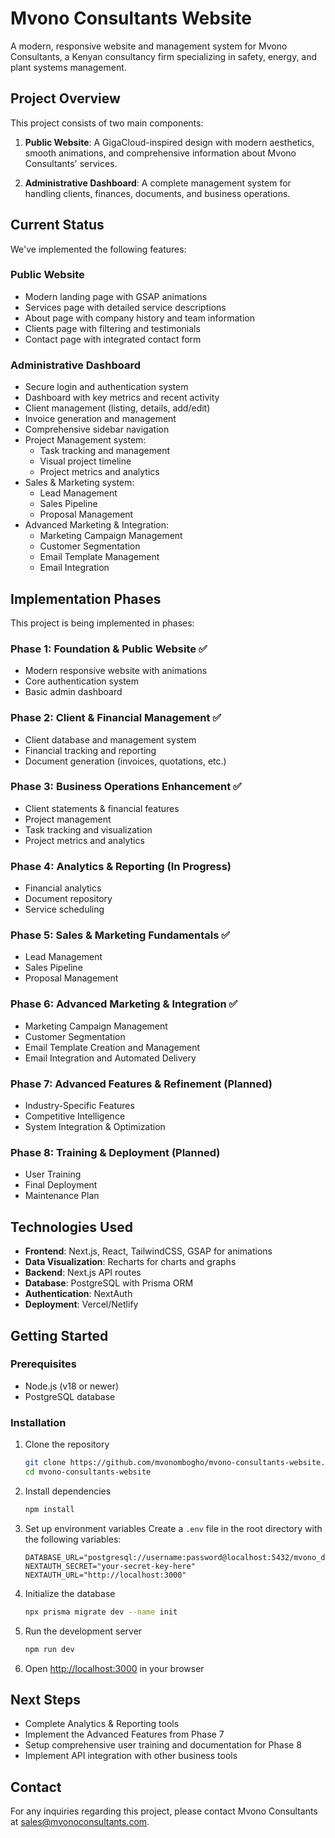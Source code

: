 # Mvono Consultants Website

A modern, responsive website and management system for Mvono Consultants, a Kenyan consultancy firm specializing in safety, energy, and plant systems management.

## Project Overview

This project consists of two main components:

1. **Public Website**: A GigaCloud-inspired design with modern aesthetics, smooth animations, and comprehensive information about Mvono Consultants' services.

2. **Administrative Dashboard**: A complete management system for handling clients, finances, documents, and business operations.

## Current Status

We've implemented the following features:

### Public Website
- Modern landing page with GSAP animations
- Services page with detailed service descriptions
- About page with company history and team information
- Clients page with filtering and testimonials
- Contact page with integrated contact form

### Administrative Dashboard
- Secure login and authentication system
- Dashboard with key metrics and recent activity
- Client management (listing, details, add/edit)
- Invoice generation and management
- Comprehensive sidebar navigation
- Project Management system:
  - Task tracking and management
  - Visual project timeline
  - Project metrics and analytics
- Sales & Marketing system:
  - Lead Management
  - Sales Pipeline
  - Proposal Management
- Advanced Marketing & Integration:
  - Marketing Campaign Management
  - Customer Segmentation
  - Email Template Management
  - Email Integration

## Implementation Phases

This project is being implemented in phases:

### Phase 1: Foundation & Public Website ✅
- Modern responsive website with animations
- Core authentication system
- Basic admin dashboard

### Phase 2: Client & Financial Management ✅
- Client database and management system
- Financial tracking and reporting
- Document generation (invoices, quotations, etc.)

### Phase 3: Business Operations Enhancement ✅
- Client statements & financial features
- Project management
- Task tracking and visualization
- Project metrics and analytics

### Phase 4: Analytics & Reporting (In Progress)
- Financial analytics
- Document repository
- Service scheduling

### Phase 5: Sales & Marketing Fundamentals ✅
- Lead Management
- Sales Pipeline
- Proposal Management

### Phase 6: Advanced Marketing & Integration ✅
- Marketing Campaign Management
- Customer Segmentation
- Email Template Creation and Management
- Email Integration and Automated Delivery

### Phase 7: Advanced Features & Refinement (Planned)
- Industry-Specific Features
- Competitive Intelligence
- System Integration & Optimization

### Phase 8: Training & Deployment (Planned)
- User Training
- Final Deployment
- Maintenance Plan

## Technologies Used

- **Frontend**: Next.js, React, TailwindCSS, GSAP for animations
- **Data Visualization**: Recharts for charts and graphs
- **Backend**: Next.js API routes
- **Database**: PostgreSQL with Prisma ORM
- **Authentication**: NextAuth
- **Deployment**: Vercel/Netlify

## Getting Started

### Prerequisites
- Node.js (v18 or newer)
- PostgreSQL database

### Installation

1. Clone the repository
   ```bash
   git clone https://github.com/mvonombogho/mvono-consultants-website.git
   cd mvono-consultants-website
   ```

2. Install dependencies
   ```bash
   npm install
   ```

3. Set up environment variables
   Create a `.env` file in the root directory with the following variables:
   ```
   DATABASE_URL="postgresql://username:password@localhost:5432/mvono_db"
   NEXTAUTH_SECRET="your-secret-key-here"
   NEXTAUTH_URL="http://localhost:3000"
   ```

4. Initialize the database
   ```bash
   npx prisma migrate dev --name init
   ```

5. Run the development server
   ```bash
   npm run dev
   ```

6. Open [http://localhost:3000](http://localhost:3000) in your browser

## Next Steps

- Complete Analytics & Reporting tools
- Implement the Advanced Features from Phase 7
- Setup comprehensive user training and documentation for Phase 8
- Implement API integration with other business tools

## Contact

For any inquiries regarding this project, please contact Mvono Consultants at sales@mvonoconsultants.com.
